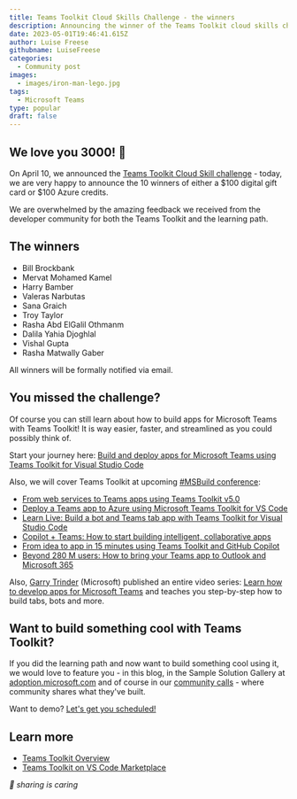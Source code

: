 ```yaml
---
title: Teams Toolkit Cloud Skills Challenge - the winners
description: Announcing the winner of the Teams Toolkit cloud skills challenge hosted by Luise Freese!
date: 2023-05-01T19:46:41.615Z
author: Luise Freese
githubname: LuiseFreese
categories:
  - Community post
images:
  - images/iron-man-lego.jpg
tags:
  - Microsoft Teams
type: popular
draft: false
---
```


## We love you 3000! 🤖 

On April 10, we announced the [Teams Toolkit Cloud Skill challenge](https://pnp.github.io/blog/post/teams-toolkit-cloudskills-challenge/) - today, we are very happy to announce the 10 winners of either a $100 digital gift card or $100 Azure credits.

We are overwhelmed by the amazing feedback we received from the developer community for both the Teams Toolkit and the learning path.

## The winners 

* Bill Brockbank
* Mervat Mohamed Kamel 
* Harry Bamber 
* Valeras Narbutas
* Sana Graich 
* Troy Taylor
* Rasha Abd ElGalil Othmanm 
* Dalila Yahia Djoghlal
* Vishal Gupta
* Rasha Matwally Gaber

All winners will be formally notified via email. 

## You missed the challenge?

Of course you can still learn about how to build apps for Microsoft Teams with Teams Toolkit! It is way easier, faster, and streamlined as you could possibly think of. 

Start your journey here: [Build and deploy apps for Microsoft Teams using Teams Toolkit for Visual Studio Code](https://learn.microsoft.com/training/paths/m365-teams-toolkit-vsc/)

Also, we will cover Teams Toolkit at upcoming [#MSBuild conference](https://build.microsoft.com/sessions?search=Teams+toolkit):

* [From web services to Teams apps using Teams Toolkit v5.0](https://build.microsoft.com/sessions/e5152be8-46ae-4b51-8c18-6b01416cb261?source=sessions)
* [Deploy a Teams app to Azure using Microsoft Teams Toolkit for VS Code](https://build.microsoft.com/sessions/83150524-082e-48fb-8a3d-025bbefb7b4b?source=sessions)
* [Learn Live: Build a bot and Teams tab app with Teams Toolkit for Visual Studio Code](https://build.microsoft.com/sessions/2d0bc66d-0c6b-4afe-956c-77df6988241f?source=sessions)
* [Copilot + Teams: How to start building intelligent, collaborative apps](https://build.microsoft.com/sessions/1bf0b282-fd10-49fe-9851-24cbf3ab15cf?source=sessions)
* [From idea to app in 15 minutes using Teams Toolkit and GitHub Copilot](https://build.microsoft.com/sessions/17e0391f-9541-4141-a698-99b85bafa540?source=sessions)
* [Beyond 280 M users: How to bring your Teams app to Outlook and Microsoft 365](https://build.microsoft.com/sessions/24df6246-0f64-4e44-999c-397834c62103?source=sessions)

Also, [Garry Trinder](https://www.linkedin.com/in/garrytrinder) (Microsoft) published an entire video series: [Learn how to develop apps for Microsoft Teams](https://pnp.github.io/blog/post/learn-develop-apps-microsoft-teams/) and teaches you step-by-step how to build tabs, bots and more. 

## Want to build something cool with Teams Toolkit?

If you did the learning path and now want to build something cool using it, we would love to feature you - in this blog, in the Sample Solution Gallery at [adoption.microsoft.com](https://adoption.microsoft.com) and of course in our [community calls](https://pnp.github.io/#community) - where community shares what they've built.

Want to demo? [Let's get you scheduled!](https://aka.ms/community/request/demo)

## Learn more

* [Teams Toolkit Overview](https://learn.microsoft.com/microsoftteams/platform/toolkit/teams-toolkit-fundamentals?pivots=visual-studio-code)
* [Teams Toolkit on VS Code Marketplace](https://marketplace.visualstudio.com/items?itemName=TeamsDevApp.ms-teams-vscode-extension)

_🧡 sharing is caring_
